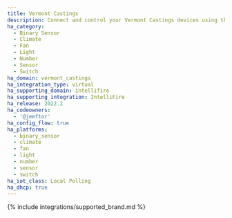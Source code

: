 ```yaml
---
title: Vermont Castings
description: Connect and control your Vermont Castings devices using the IntelliFire integration
ha_category:
  - Binary Sensor
  - Climate
  - Fan
  - Light
  - Number
  - Sensor
  - Switch
ha_domain: vermont_castings
ha_integration_type: virtual
ha_supporting_domain: intellifire
ha_supporting_integration: IntelliFire
ha_release: 2022.2
ha_codeowners:
  - '@jeeftor'
ha_config_flow: true
ha_platforms:
  - binary_sensor
  - climate
  - fan
  - light
  - number
  - sensor
  - switch
ha_iot_class: Local Polling
ha_dhcp: true
---
```


{% include integrations/supported_brand.md %}
